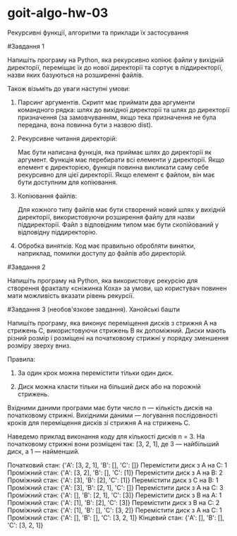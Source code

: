 # goit-algo-hw-03
Рекурсивні функції, алгоритми та приклади їх застосування

#Завдання 1

Напишіть програму на Python, яка рекурсивно копіює файли у вихідній директорії, переміщає їх до нової директорії та сортує в піддиректорії, назви яких базуються на розширенні файлів.


Також візьміть до уваги наступні умови:


1. Парсинг аргументів. Скрипт має приймати два аргументи командного рядка: шлях до вихідної директорії та шлях до директорії призначення (за замовчуванням, якщо тека призначення не була передана, вона повинна бути з назвою dist).


2. Рекурсивне читання директорій:

    Має бути написана функція, яка приймає шлях до директорії як аргумент.
    Функція має перебирати всі елементи у директорії.
    Якщо елемент є директорією, функція повинна викликати саму себе рекурсивно для цієї директорії.
    Якщо елемент є файлом, він має бути доступним для копіювання.


3. Копіювання файлів:

    Для кожного типу файлів має бути створений новий шлях у вихідній директорії, використовуючи розширення файлу для назви піддиректорії.
    Файл з відповідним типом має бути скопійований у відповідну піддиректорію.


4. Обробка винятків. Код має правильно обробляти винятки, наприклад, помилки доступу до файлів або директорій.



#Завдання 2

Напишіть програму на Python, яка використовує рекурсію для створення фракталу «сніжинка Коха» за умови, що користувач повинен мати можливість вказати рівень рекурсії.



#Завдання 3 (необов'язкове завдання). Ханойські башти

Напишіть програму, яка виконує переміщення дисків з стрижня А на стрижень С, використовуючи стрижень В як допоміжний. Диски мають різний розмір і розміщені на початковому стрижні у порядку зменшення розміру зверху вниз.



Правила:

1. За один крок можна перемістити тільки один диск.

2. Диск можна класти тільки на більший диск або на порожній стрижень.


Вхідними даними програми має бути число n — кількість дисків на початковому стрижні. Вихідними даними — логування послідовності кроків для переміщення дисків зі стрижня А на стрижень С.


Наведемо приклад виконання коду для кількості дисків n = 3. На початковому стрижні вони розміщені так: [3, 2, 1], де 3 — найбільший диск, а 1 — найменший.

Початковий стан: {'A': [3, 2, 1], 'B': [], 'C': []}
Перемістити диск з A на C: 1
Проміжний стан: {'A': [3, 2], 'B': [], 'C': [1]}
Перемістити диск з A на B: 2
Проміжний стан: {'A': [3], 'B': [2], 'C': [1]}
Перемістити диск з C на B: 1
Проміжний стан: {'A': [3], 'B': [2, 1], 'C': []}
Перемістити диск з A на C: 3
Проміжний стан: {'A': [], 'B': [2, 1], 'C': [3]}
Перемістити диск з B на A: 1
Проміжний стан: {'A': [1], 'B': [2], 'C': [3]}
Перемістити диск з B на C: 2
Проміжний стан: {'A': [1], 'B': [], 'C': [3, 2]}
Перемістити диск з A на C: 1
Проміжний стан: {'A': [], 'B': [], 'C': [3, 2, 1]}
Кінцевий стан: {'A': [], 'B': [], 'C': [3, 2, 1]}



